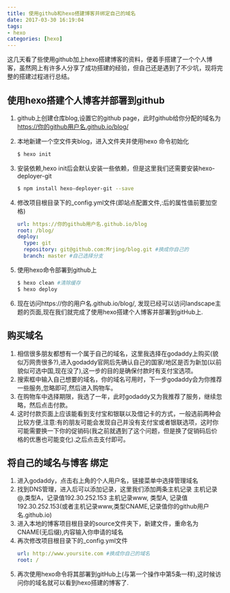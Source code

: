 ```yaml
---
title: 使用github和hexo搭建博客并绑定自己的域名
date: 2017-03-30 16:19:04
tags: 
- hexo
categories: [hexo]
---
```

这几天看了些使用github加上hexo搭建博客的资料，便着手搭建了一个个人博客，虽然网上有许多人分享了成功搭建的经验，但自己还是遇到了不少坑，现将完整的搭建过程进行总结。

## 使用hexo搭建个人博客并部署到github  ##

 1. github上创建仓库blog,设置它的github page，此时github给你分配的域名为 https://你的github用户名.github.io/blog/
 
 2. 本地新建一个空文件夹blog，进入文件夹并使用hexo 命令初始化
    ``` bash
    $ hexo init
    ```
 3. 安装依赖,hexo init后会默认安装一些依赖，但是这里我们还需要安装hexo-deployer-git
    ``` bash
    $ npm install hexo-deployer-git --save
    ```
 4. 修改项目根目录下的_config.yml文件(即站点配置文件,:后的属性值前要加空格)
    ``` yml
    url: https://你的github用户名.github.io/blog
    root: /blog/
    deploy:
      type: git 
      repository: git@github.com:Mrjing/blog.git #换成你自己的
      branch: master #自己选择分支
    ```
 5. 使用hexo命令部署到github上
    ``` bash
    $ hexo clean #清除缓存
    $ hexo deploy 
    ```
 6. 现在访问https://你的用户名.github.io/blog/, 发现已经可以访问landscape主题的页面,现在我们就完成了使用hexo搭建个人博客并部署到gitHub上. 

## 购买域名 ##
 1. 相信很多朋友都想有一个属于自己的域名，这里我选择在godaddy上购买(貌似万网贵很多?),进入godaddy官网后先确认自己的国家/地区是否为新加(以前貌似可选中国,现在没了),这一步的目的是确保付款时有支付宝选项。
 2. 搜索框中输入自己想要的域名，你的域名可用时，下一步godaddy会为你推荐一些服务,忽略即可,然后进入购物车。
 3. 在购物车中选择期限，我选了一年，此时godaddy又为我推荐了服务，继续忽略，然后点击付款。
 4. 这时付款页面上应该能看到支付宝和银联以及借记卡的方式，一般选前两种会比较方便,注意:有的朋友可能会发现自己并没有支付宝或者银联选项，这时你可能需要换一下你的促销码(我之前就遇到了这个问题，但是换了促销码后价格的优惠也可能变化).之后点击支付即可。

## 将自己的域名与博客 绑定 ##
 1. 进入godaddy，点击右上角的个人用户名，链接菜单中选择管理域名
 2. 找到DNS管理，进入后可以添加记录，这里我们添加两条主机记录
    主机记录@,类型A，记录值192.30.252.153
    主机记录www, 类型A, 记录值192.30.252.153(或者主机记录www,类型CNAME,记录值你的github用户名.github.io)
 3. 进入本地的博客项目根目录的source文件夹下，新建文件，重命名为CNAME(无后缀),内容输入你申请的域名
 4. 再次修改项目根目录下的_config.yml文件
    ``` yml
    url: http://www.yoursite.com #换成你自己的域名
    root: /
    ```
 5. 再次使用hexo命令将其部署到gitHub上(与第一个操作中第5条一样),这时候访问你的域名就可以看到hexo搭建的博客了.
 





